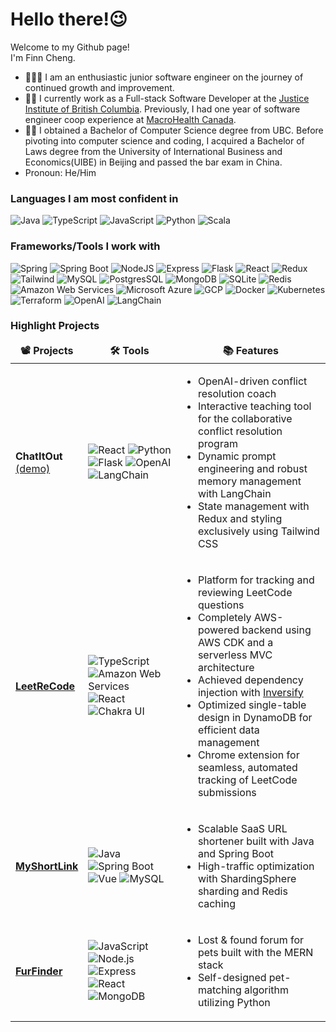 <h1>Hello there!😉</h1>

Welcome to my Github page! </br> I'm Finn Cheng.

- 🧑🏻‍💻 I am an enthusiastic junior software engineer on the journey of continued growth and improvement.
- :man_technologist: I currently work as a Full-stack Software Developer at the [Justice Institute of British Columbia](https://www.jibc.ca/). Previously, I had one year of software engineer coop experience at [MacroHealth Canada](https://macrohealth.com/).
- 👨‍🎓 I obtained a Bachelor of Computer Science degree from UBC. Before pivoting into computer science and coding, I acquired a Bachelor of Laws degree from the University of International Business and Economics(UIBE) in Beijing and passed the bar exam in China.
- Pronoun: He/Him

<h3>Languages I am most confident in</h3>
<p>
  <img alt="Java" src="https://img.shields.io/badge/Java-ED8B00?style=for-the-badge&logo=java&logoColor=white" />
  <img alt="TypeScript" src="https://img.shields.io/badge/TypeScript-3178C6?style=for-the-badge&logo=typescript&logoColor=black" />
  <img alt="JavaScript" src="https://img.shields.io/badge/JavaScript-F7DF1E?style=for-the-badge&logo=javascript&logoColor=black" />
  <img alt="Python" src="https://img.shields.io/badge/Python-3776AB?style=for-the-badge&logo=python&logoColor=white" /> 
  <img alt="Scala" src="https://img.shields.io/badge/Scala-DC322F?style=for-the-badge&logo=scala&logoColor=white" /> 
</p>


<h3>Frameworks/Tools I work with</h3>
<p>
  <!-- Backend Frameworks -->
  <img alt="Spring" src="https://img.shields.io/badge/Spring-6DB33F?style=for-the-badge&logo=spring&logoColor=white" />
  <img alt="Spring Boot" src="https://img.shields.io/badge/Spring%20Boot-6DB33F?style=for-the-badge&logo=springboot&logoColor=white" />
  <img alt="NodeJS" src="https://img.shields.io/badge/Node.js-43853D?style=for-the-badge&logo=node.js&logoColor=white" />
  <img alt="Express" src="https://img.shields.io/badge/Express.js-404D59?style=for-the-badge" />
  <img alt="Flask" src="https://img.shields.io/badge/Flask-000000?style=for-the-badge&logo=flask&logoColor=white" />

  <!-- Frontend Frameworks and Libraries -->
  <img alt="React" src="https://img.shields.io/badge/React-61DAFB?style=for-the-badge&logo=react&logoColor=black" />
  <img alt="Redux" src="https://img.shields.io/badge/Redux-764ABC?style=for-the-badge&logo=redux&logoColor=white" />
  <img alt="Tailwind" src="https://img.shields.io/badge/Tailwind_CSS-38B2AC?style=for-the-badge&logo=tailwind-css&logoColor=white" />

  <!-- Databases -->
  <img alt="MySQL" src="https://img.shields.io/badge/MySQL-00000F?style=for-the-badge&logo=mysql&logoColor=white" />
  <img alt="PostgresSQL" src="https://img.shields.io/badge/PostgreSQL-316192?style=for-the-badge&logo=postgresql&logoColor=white" />
  <img alt="MongoDB" src="https://img.shields.io/badge/MongoDB-4EA94B?style=for-the-badge&logo=mongodb&logoColor=white" /> 
  <img alt="SQLite" src="https://img.shields.io/badge/SQLite-07405E?style=for-the-badge&logo=sqlite&logoColor=white" />
  <img alt="Redis" src="https://img.shields.io/badge/Redis-DC382D?style=for-the-badge&logo=redis&logoColor=white" />

  <!-- Cloud and DevOps -->
  <img alt="Amazon Web Services" src="https://img.shields.io/badge/AWS-232F3E?style=for-the-badge&logo=amazonwebservices&logoColor=white" />
  <img alt="Microsoft Azure" src="https://img.shields.io/badge/Azure-0078D4?style=for-the-badge&logo=microsoftazure&logoColor=white" />
  <img alt="GCP" src="https://img.shields.io/badge/Google%20Cloud-4285F4?style=for-the-badge&logo=googlecloud&logoColor=white" />
  <img alt="Docker" src="https://img.shields.io/badge/Docker-2496ED?style=for-the-badge&logo=docker&logoColor=white" />
  <img alt="Kubernetes" src="https://img.shields.io/badge/Kubernetes-326CE5?style=for-the-badge&logo=kubernetes&logoColor=white" />
  <img alt="Terraform" src="https://img.shields.io/badge/Terraform-7B42BC?style=for-the-badge&logo=terraform&logoColor=white" />

  <!-- AI and Tools -->
  <img alt="OpenAI" src="https://img.shields.io/badge/OpenAI-412991?style=for-the-badge&logo=openai&logoColor=white" />
  <img alt="LangChain" src="https://img.shields.io/badge/LangChain-FF9900?style=for-the-badge&logo=langchain&logoColor=white" />
</p>


<h3>Highlight Projects</h3>
<table>
  <thead align="center">
    <tr>
      <td><b>📽️ Projects</b></td>
      <td><b>🛠️ Tools</b></td>
      <td><b>📚 Features</b></td>
    </tr>
  </thead>
  <tbody>
    <tr>
      <td><b>ChatItOut</b><br><a href="https://chatitout.jibc.ca/">(demo)</a></td>
      <td>
          <img alt="React" src="https://img.shields.io/badge/React-61DAFB?style=for-the-badge&logo=react&logoColor=black" />
          <img alt="Python" src="https://img.shields.io/badge/Python-3776AB?style=for-the-badge&logo=python&logoColor=white" />
          <img alt="Flask" src="https://img.shields.io/badge/Flask-000000?style=for-the-badge&logo=flask&logoColor=white" />
          <img alt="OpenAI" src="https://img.shields.io/badge/OpenAI-412991?style=for-the-badge&logo=openai&logoColor=white" />
          <img alt="LangChain" src="https://img.shields.io/badge/LangChain-FF9900?style=for-the-badge&logo=langchain&logoColor=white" />
      </td>
      <td>
        <ul>
          <li>OpenAI-driven conflict resolution coach</li>
          <li>Interactive teaching tool for the collaborative conflict resolution program</li>
          <li>Dynamic prompt engineering and robust memory management with LangChain</li>
          <li>State management with Redux and styling exclusively using Tailwind CSS</li>
        </ul>
      </td>
    </tr>
    <tr>
      <td><a href="https://github.com/ddm1293/LeetReCode"><b>LeetReCode</b></a></td>
      <td>
          <img alt="TypeScript" src="https://img.shields.io/badge/TypeScript-007ACC?style=for-the-badge&logo=typescript&logoColor=white" />
          <img alt="Amazon Web Services" src="https://img.shields.io/badge/AWS-232F3E?style=for-the-badge&logo=amazonwebservices&logoColor=white" />
          <img alt="React" src="https://img.shields.io/badge/React-61DAFB?style=for-the-badge&logo=react&logoColor=black" />
          <img alt="Chakra UI" src="https://img.shields.io/badge/Chakra_UI-319795?style=for-the-badge&logo=chakraui&logoColor=white" />
      </td>
      <td>
        <ul>
          <li>Platform for tracking and reviewing LeetCode questions</li>
          <li>Completely AWS-powered backend using AWS CDK and a serverless MVC architecture</li>
          <li>Achieved dependency injection with <a href="https://github.com/inversify/InversifyJS">Inversify</a></li>
          <li>Optimized single-table design in DynamoDB for efficient data management</li>
          <li>Chrome extension for seamless, automated tracking of LeetCode submissions</li>
        </ul>
      </td>
    </tr>
    <tr>
      <td><a href="https://github.com/ddm1293/MyShortLink"><b>MyShortLink</b></a></td>
      <td>
          <img alt="Java" src="https://img.shields.io/badge/Java-007396?style=for-the-badge&logo=java&logoColor=white" />
          <img alt="Spring Boot" src="https://img.shields.io/badge/Spring%20Boot-6DB33F?style=for-the-badge&logo=springboot&logoColor=white" />
          <img alt="Vue" src="https://img.shields.io/badge/Vue.js-35495E?style=for-the-badge&logo=vue.js&logoColor=4FC08D" />
          <img alt="MySQL" src="https://img.shields.io/badge/MySQL-00000F?style=for-the-badge&logo=mysql&logoColor=white" />
      </td>
      <td>
        <ul>
          <li>Scalable SaaS URL shortener built with Java and Spring Boot</li>
          <li>High-traffic optimization with ShardingSphere sharding and Redis caching</li>
        </ul>
      </td>
    </tr>
    <tr>
      <td><a href="https://github.com/ddm1293/FurFinder"><b>FurFinder</b></a></td>
      <td>
          <img alt="JavaScript" src="https://img.shields.io/badge/JavaScript-F7DF1E?style=for-the-badge&logo=javascript&logoColor=black" />
          <img alt="Node.js" src="https://img.shields.io/badge/Node.js-43853D?style=for-the-badge&logo=node.js&logoColor=white" />
          <img alt="Express" src="https://img.shields.io/badge/Express.js-404D59?style=for-the-badge" />
          <img alt="React" src="https://img.shields.io/badge/React-61DAFB?style=for-the-badge&logo=react&logoColor=black" />
          <img alt="MongoDB" src="https://img.shields.io/badge/MongoDB-47A248?style=for-the-badge&logo=mongodb&logoColor=white" />
      </td>
      <td>
        <ul>
          <li>Lost & found forum for pets built with the MERN stack</li>
          <li>Self-designed pet-matching algorithm utilizing Python</li>
        </ul>
      </td>
    </tr>
  </tbody>
</table>
